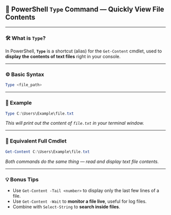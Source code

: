 ## 📄 PowerShell `Type` Command — Quickly View File Contents

---

### 🛠️ What is `Type`?

In PowerShell, **`Type`** is a shortcut (alias) for the `Get-Content` cmdlet, used to **display the contents of text files** right in your console.

---

### ⚙️ Basic Syntax

```powershell
Type <file_path>
```

---

### 🎯 Example

```powershell
Type C:\Users\Example\file.txt
```

*This will print out the content of `file.txt` in your terminal window.*

---

### 🔄 Equivalent Full Cmdlet

```powershell
Get-Content C:\Users\Example\file.txt
```

*Both commands do the same thing — read and display text file contents.*

---

### 💡 Bonus Tips

* Use `Get-Content -Tail <number>` to display only the last few lines of a file.
* Use `Get-Content -Wait` to **monitor a file live**, useful for log files.
* Combine with `Select-String` to **search inside files**.
